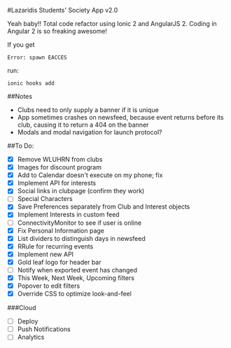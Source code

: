 #Lazaridis Students' Society App v2.0

Yeah baby!! Total code refactor using Ionic 2 and AngularJS 2. Coding in Angular 2 is so freaking awesome!

If you get 

    Error: spawn EACCES

run:

    ionic hooks add

##Notes
* Clubs need to only supply a banner if it is unique
* App sometimes crashes on newsfeed, because event returns before its club, causing it to return a 404 on the banner
* Modals and modal navigation for launch protocol?

##To Do:
- [x] Remove WLUHRN from clubs
- [x] Images for discount program
- [x] Add to Calendar doesn't execute on my phone; fix
- [x] Implement API for interests
- [x] Social links in clubpage (confirm they work)
- [ ] Special Characters
- [x] Save Preferences separately from Club and Interest objects
- [x] Implement Interests in custom feed
- [ ] ConnectivityMonitor to see if user is online
- [x] Fix Personal Information page
- [x] List dividers to distinguish days in newsfeed
- [x] RRule for recurring events
- [x] Implement new API
- [x] Gold leaf logo for header bar
- [ ] Notify when exported event has changed
- [x] This Week, Next Week, Upcoming filters
- [x] Popover to edit filters
- [x] Override CSS to optimize look-and-feel

###Cloud
- [ ] Deploy
- [ ] Push Notifications
- [ ] Analytics
